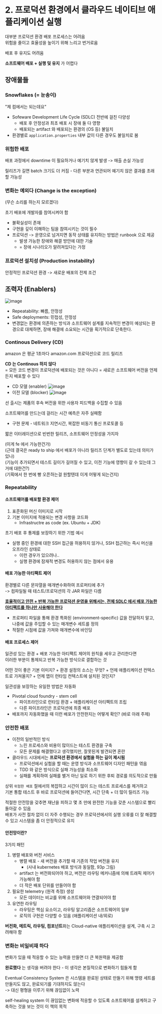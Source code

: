 # 2. 프로덕션 환경에서 클라우드 네이티브 애플리케이션 실행

대부분 프로덕션 환경 배포 프로세스는 어려움  
위험을 줄이고 효율성을 높이기 위해 느리고 번거로움

배포 후 유지도 어려움

**소프트웨어 배포 + 실행 및 유지** 가 어렵다

## 장애물들
### Snowflakes (= 눈송이)
"제 컴에서는 되는데요"
- Sofeware Development Life Cycle (SDLC) 전반에 걸친 다양성
    - 배포 후 안정성과 최초 배포 시 장애 둘 다 영향
    - 배포되는 artifact 와 배포되는 환경의 (OS 등) 불일치
- 환경별로 `application.properties` 내부 값이 다른 경우도 불일치로 봄

### 위험한 배포
배포 과정에서 downtime 이 필요하거나 예기치 않게 발생 -> 매출 손실 가능성

릴리즈가 길면 batch 크기도 더 커짐 - 다른 부분과 연관되어 예기치 않은 결과를 초래할 가능성

### 변화는 예외다 (Change is the exception)
(무슨 소리를 하는지 모르겠다)

초기 배포에 개발자를 참여시켜야 함
- 불확실성이 존재
- 구현을 깊이 이해하는 팀을 참여시키는 것이 필수
- 프로덕션 -> 운영으로 넘겨지면 동작 상태를 유지하는 방법은 runbook 으로 제공
    - 발생 가능한 장애와 해결 방안에 대한 기술
    - = 장애 시나리오가 알려져있다는 가정

### 프로덕션 설치성 (Production instability)
안정적인 프로덕션 환경 -> 새로운 배포의 전제 조건

## 조력자 (Enablers)
![image](https://drek4537l1klr.cloudfront.net/cdavis/Figures/02fig04_alt.jpg)

- Repeatability: 빠름, 안정성
- Safe deployments: 민첩성, 안정성
- 변경없는 환경에 의존하는 방식과 소프트웨어 설계를 지속적인 변경이 예상되는 환경으로 대체하면, 장애 해결에 소요되는 시간을 획기적으로 단축한다.

### Continous Delivery (CD)
amazon 은 평균 1초마다 amazon.com 프로덕션으로 코드 릴리즈

**CD 는 Continous 하지 않다**  
= 모든 코드 변경이 프로덕션에 배포되는 것은 아니다
= 새로은 소프트웨어 버전을 언제든지 배포할 수 있다

- CD 모델 (enabler)
![image](https://drek4537l1klr.cloudfront.net/cdavis/Figures/02fig05_alt.jpg)
- 이전 모델 (blocker)
![image](https://drek4537l1klr.cloudfront.net/cdavis/Figures/02fig06_alt.jpg)

선 출시는 제품의 후속 버전을 위한 사용자 피드백을 수집할 수 있음

소프트웨어를 만드는데 걸리는 시간 예측은 자주 실패함
- 구현 문제 - 네트워크 지연시간, 복잡한 비동기 통신 프로토콜 등

짧은 이터레이션으로 빈번한 릴리즈, 소프트웨어 안정성을 가지자

(이게 fe 에서 가능한건가)  
(근데 결국은 ready to ship 에서 배포가 아니라 릴리즈 단계가 별도로 있는데 의미가 있나)  
(기능이 추가되면서 테스트 길이가 길어질 수 있고, 이전 기능에 영향이 갈 수 있는데 그거에 대한건?)  
(기획에서 한 번에 빵 오픈하는걸 원할텐데 이게 어떻게 되는건지)

### Repeatability

#### 소프트웨어를 배포할 환경 제어
1. 표준화된 머신 이미지로 시작
2. 기본 이미지에 적용되는 변경 사항을 코드화
    - Infrastructre as code (ex. Ubuntu + JDK)

초기 배포 후 통제를 보장하기 위한 기법 예시
- 실행 중인 환경에 대한 SSH 접근을 허용하지 않거나, SSH 접근하는 즉시 머신을 오프라인 상태로
    - 이런 경우가 있으려나..
    - 실행 환경에 잠재적 변경도 허용하지 않는 점에서 유용

#### 배포 가능한 아티팩트 제어
환경별로 다른 문자열을 매개변수화하여 프로퍼티에 추가  
-> 컴파일될 때 테스트/프로덕션의 각 JAR 파일은 다름

<ins>**효율적이고 안전 + 반복 가능한 프로덕션 운영을 위해서는, 전체 SDLC 에서 배포 가능한 아티팩트를 하나만 사용해야 한다**</ins>

- 프로퍼티 파일을 통해 환경 특화된 (environment-specific) 값을 전달하지 말고, 나중에 값을 주입할 수 있는 매개변수 세트를 정의
- 적절한 시점에 값을 가져와 매개변수에 바인딩

#### 배포 프로세스 제어
일관성 있는 환경 + 배포 가능한 아티팩트 제어의 원칙을 세우고 관리한다면  
이러한 부분이 통제되고 반복 가능한 방식으로 결합하는 것

어떤 것이 좋은 기본 이미지? + 환경 설정의 소스는 무엇? + 언제 애플리케이션 컨텍스트로 가져올지? + 언제 앱이 런타임 컨텍스트에 설치된 것인지?

일관성을 보장하는 유일한 방법은 자동화
- Pivotal cloud foundry - stem cell
    - 파이프라인으로 런타임 환경 + 애플리케이션 아티팩트의 조립
    - 다른 파이프라인은 프로덕션에 최종 배포
- 배포까지 자동화했을 때 이런 배포가 안전한지는 어떻게 확인? (바로 아래 주제)

### 안전한 배포
- 이전의 일반적인 방식
    - 느린 프로세스와 비용이 많이드는 테스트 환경을 구축
    - 모든 문제를 해결했다고 생각했지만, 잘못된게 발견되면 혼란
- 클라우드 시대에서는 **프로덕션 환경에서 실험을 하는 길이 제시됨**  
    - 프로덕션에서 실험을 할 때는 운영 방식과 소프트웨어 디자인 패턴을 엮음  
    - TDD 와 같은 방식으로 실패 가능성을 최소화
    - 실패를 계획하여 실패를 별거 아닌 일로 하기 위한 후퇴 경로를 의도적으로 만듦

상위 ```위험한 배포``` 절에서의 복잡하고 시간이 많이 드는 테스트 프로세스를 제거하고  
기본 통합 테스트 후 바로 프로덕션에 들어간다면, 시간 단축 + 더 많이 릴리즈 가능

적절한 안전망을 갖추면 재난을 피하고 몇 초 만에 완전한 기능을 갖춘 시스템으로 빨리 돌아갈 수 있음  
배포가 사전 절차 없이 더 자주 수행되는 경우 프로덕션에서의 실행 오류를 더 잘 해결할 수 있고 시스템을 좀 더 안정적으로 유지

#### 안전망이란?
3가지 패턴
1. 병렬 배포와 버전 서비스
    - 병렬 배포 - 새 버전을 추가할 때 기존의 작업 버전을 유지
        - (사내 kubernetes 배포 방식과 동일함, 93p 그림)
    - artifact 는 버전화되어야 하고, 버전은 라우팅 메커니즘에 의해 트래픽 제어가 가능해야 함
    - 더 작은 배포 단위를 만들어야 함
2. 필요한 telemetry (원격 측정) 생성
    - 모든 데이터는 비교를 위해 소프트웨어와 연결되어야 함
3. 유연한 라우팅
    - 라우팅은 핵심 요소이고, 라우팅 알고리즘은 소프트웨어의 일부
    - 로직의 구현은 다양할 수 있음 (애플리케이션 내/외로)

**버전화, 메트릭, 라우팅, 컴포넌트**화는 Cloud-native 애플리케이션을 설계, 구축 시 고려해야 함

### 변화는 비일비재 하다
변화가 있을 때 적응할 수 있는 능력을 만들면 더 큰 복원력을 제공함

**완료했다** 는 생각을 버려야 한다 - 이 생각은 본질적으로 변화하기 힘들게 함

Eventual Consistency System 은 시스템을 완료된 상태로 만들기 위해 명령 세트를 만들지도 않고, 완료되기를 기대하지도 않는다  
-> 대신 평형을 이루기 위해 끊임없이 노력

self-healing system 이 끊임없는 변화에 적응할 수 있도록 소프트웨어를 설계하고 구축하는 것을 보는 것이 이 책의 목적